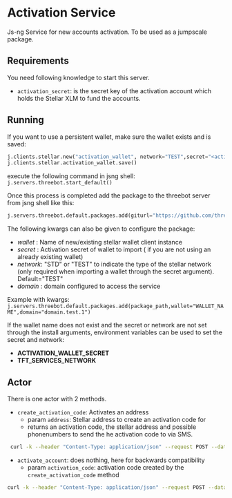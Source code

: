 # Activation Service

Js-ng Service for new accounts activation. To be used as a jumpscale package.

## Requirements

You need following knowledge to start this server.

- `activation_secret`: is the secret key of the activation account which holds the Stellar XLM to fund the accounts.

## Running

If you want to use a persistent wallet, make sure the wallet exists and is saved:

```python
j.clients.stellar.new("activation_wallet", network="TEST",secret="<activation_secret>")
j.clients.stellar.activation_wallet.save()
```

execute the following command in jsng shell:
`j.servers.threebot.start_default()`

Once this process is completed add the package to the threebot server from jsng shell like this:

```python
j.servers.threebot.default.packages.add(giturl="https://github.com/threefoldfoundation/tft-stellar/tree/master/ThreeBotPackages/activation_service")
```

The following kwargs can also be given to configure the package:

- *wallet* : Name of new/existing stellar wallet client instance
- *secret* : Activation secret of wallet to import ( if you are not using an already existing wallet)
- *network*: "STD" or "TEST" to indicate the type of the stellar network (only required when importing a wallet through the secret argument). Default="TEST"
- *domain* : domain configured to access the service

Example with kwargs:
`j.servers.threebot.default.packages.add(package_path,wallet="WALLET_NAME",domain="domain.test.1")`

If the wallet name does not exist and the secret or network are not set through the install arguments, environment variables can be used to set the secret and network:

- **ACTIVATION_WALLET_SECRET**
- **TFT_SERVICES_NETWORK**

## Actor

There is one actor with 2 methods.

- `create_activation_code`: Activates an address
  - param `address`: Stellar address to create an activation code for
  - returns an activation code, the stellar address and possible phonenumbers to send the he activation code to via SMS.

```sh
 curl -k --header "Content-Type: application/json" --request POST --data '{"address":"<address>"}' https://<host>/activation_service/create_activation_code
 ```

- `activate_account`: does nothing, here for backwards compatibility
  - param `activation_code`: activation code created by the `create_activation_code` method

```sh
curl -k --header "Content-Type: application/json" --request POST --data '{"activation_code":"<activation_code>"}' https://<host>/activation_service/activate_account
```
